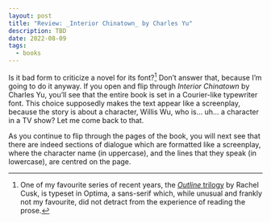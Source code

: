 ```yaml
---
layout: post
title: "Review: _Interior Chinatown_ by Charles Yu"
description: TBD
date: 2022-08-09
tags:
  - books
---
```


Is it bad form to criticize a novel for its font?[^1] Don’t answer that, because I’m going to do it anyway. If you open and flip through _Interior Chinatown_ by Charles Yu, you’ll see that the entire book is set in a Courier-like typewriter font. This choice supposedly makes the text appear like a screenplay, because the story is about a character, Willis Wu, who is… uh… a character in a TV show? Let me come back to that.

As you continue to flip through the pages of the book, you will next see that there are indeed sections of dialogue which are formatted like a screenplay, where the character name (in uppercase), and the lines that they speak (in lowercase), are centred on the page.

[^1]:	One of my favourite series of recent years, the [_Outline_ trilogy][1] by Rachel Cusk, is typeset in Optima, a sans-serif which, while unusual and frankly not my favourite, did not detract from the experience of reading the prose.

[1]:	https://app.thestorygraph.com/series/1849